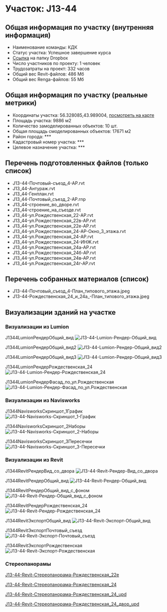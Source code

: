 # Участок: J13-44
## Общая информация по участку (внутренняя информация)
+ Наименование команды: КДК
+ Статус участка: Успешное завершение курса
+ [Ссылка](https://www.dropbox.com/sh/wvvgv1nw1iqred9/AADmocTxFhedoDBo6Z6g7tNLa/J13_44?dl=0) на папку Dropbox
+ Число участников по проекту: 1 человек
+ Трудозатраты на проект: 332 часов
+ Общий вес Revit-файлов: 486 Мб
+ Общий вес Renga-файлов: 55 Мб
## Общая информация по участку (реальные метрики)
+ Координаты участка: 56.328085,43.989004, [посмотреть на карте](yandex.ru/maps/47/nizhny-novgorod/?ll=56.328085%2C43.989004&z=19)
+ Площадь участка: 9886 м2
+ Количество замоделированных объектов: 10 шт.
+ Общая площадь смоделированных объектов: 17671 м2
+ Район города: *** 
+ Кадастровый номер участка: *** 
+ Целевое назначение участка: *** 
## Перечень подготовленных файлов (только список)
+ J13-44-Почтовый-съезд_4-АР.rvt
+ J13_44-Антураж.rvt
+ J13_44-Генплан.rvt
+ J13_44-Почтовый_съезд_2-АР.rnp
+ J13_44-строение_во_дворе.rvt
+ J13_44-строение_на_съезде.rvt
+ J13_44-ул.Рождественская_22-АР.rvt
+ J13_44-ул.Рождественская_22в-АР.rvt
+ J13_44-ул.Рождественская_22е-АР.rvt
+ J13_44-ул.Рождественская_24-АР-Окно_3_этажа.rvt
+ J13_44-ул.Рождественская_24-АР.rvt
+ J13_44-ул.Рождественская_24-ИНЖ.rvt
+ J13_44-ул.Рождественская_24а-АР.rvt
+ J13_44-ул.Рождественская_24б-АР.rvt
+ J13_44-ул.Рождественская_24в-АР.rvt
+ J13_44-ул.Рождественская_24г-АР.rvt
## Перечень собранных материалов (список)
+ J13-44-Почтовый_съезд_4-План_типового_этажа.jpeg
+ J13-44-Рождественская_24_и_24а_-План_типового_этажа.jpeg
## Визуализации зданий на участке
### Визуализации из Lumion
J1344LumionРендерОбщий_вид
![J13-44-Lumion-Рендер-Общий_вид](/Images/J13_44/J13-44-Lumion-Рендер-Общий_вид_Compressed.jpg)

J1344LumionРендерОбщий_вид2
![J13-44-Lumion-Рендер-Общий_вид2](/Images/J13_44/J13-44-Lumion-Рендер-Общий_вид2_Compressed.jpg)

J1344LumionРендерОбщий_вид3
![J13-44-Lumion-Рендер-Общий_вид3](/Images/J13_44/J13-44-Lumion-Рендер-Общий_вид3_Compressed.jpg)

J1344LumionРендерРождественская_24
![J13-44-Lumion-Рендер-Рождественская_24](/Images/J13_44/J13-44-Lumion-Рендер-Рождественская_24_Compressed.jpg)

J1344LumionРендерФасад_по_ул.Рождественская
![J13-44-Lumion-Рендер-Фасад_по_ул.Рождественская](/Images/J13_44/J13-44-Lumion-Рендер-Фасад_по_ул.Рождественская_Compressed.jpg)

### Визуализации из Navisworks
J1344NavisworksСкриншот_1График
![J13-44-Navisworks-Скриншот_1-График](/Images/J13_44/J13-44-Navisworks-Скриншот_1-График_Compressed.jpg)

J1344NavisworksСкриншот_2Наборы
![J13-44-Navisworks-Скриншот_2-Наборы](/Images/J13_44/J13-44-Navisworks-Скриншот_2-Наборы_Compressed.jpg)

J1344NavisworksСкриншот_3Пересечки
![J13-44-Navisworks-Скриншот_3-Пересечки](/Images/J13_44/J13-44-Navisworks-Скриншот_3-Пересечки_Compressed.jpg)

### Визуализации из Revit
J1344RevitРендерВид_со_двора
![J13-44-Revit-Рендер-Вид_со_двора](/Images/J13_44/J13-44-Revit-Рендер-Вид_со_двора_Compressed.jpg)

J1344RevitРендерОбщий_вид
![J13-44-Revit-Рендер-Общий_вид](/Images/J13_44/J13-44-Revit-Рендер-Общий_вид_Compressed.jpg)

J1344RevitРендерОбщий_вид_с_фоном
![J13-44-Revit-Рендер-Общий_вид_с_фоном](/Images/J13_44/J13-44-Revit-Рендер-Общий_вид_с_фоном_Compressed.jpg)

J1344RevitРендерРождественская_24
![J13-44-Revit-Рендер-Рождественская_24](/Images/J13_44/J13-44-Revit-Рендер-Рождественская_24_Compressed.jpg)

J1344RevitЭкспортОбщий_вид
![J13-44-Revit-Экспорт-Общий_вид](/Images/J13_44/J13-44-Revit-Экспорт-Общий_вид_Compressed.jpg)

J1344RevitЭкспортПочтовый_съезд
![J13-44-Revit-Экспорт-Почтовый_съезд](/Images/J13_44/J13-44-Revit-Экспорт-Почтовый_съезд_Compressed.jpg)

J1344RevitЭкспортРождественская
![J13-44-Revit-Экспорт-Рождественская](/Images/J13_44/J13-44-Revit-Экспорт-Рождественская_Compressed.jpg)

### Стереопанорамы
[J13-44-Revit-Стереопанорама-Рождественская_22е](https://pano.autodesk.com/pano.html?url=jpgs/c7f9e08e-a046-40e6-98ed-e237285c7a14&version=2)

[J13-44-Revit-Стереопанорама-Рождественская_24](https://pano.autodesk.com/pano.html?url=jpgs/454d7844-eb96-4878-adea-19849996fcf3&version=2)

[J13-44-Revit-Стереопанорама-Рождественская_24_upd](https://pano.autodesk.com/pano.html?url=jpgs/4c39fbde-2f6a-4e6f-ac9c-4ba10b300676&version=2)

[J13-44-Revit-Стереопанорама-Рождественская_24_двор_upd](https://pano.autodesk.com/pano.html?url=jpgs/aec6cc70-7a4c-4ee7-baab-27bd051b5845&version=2)

